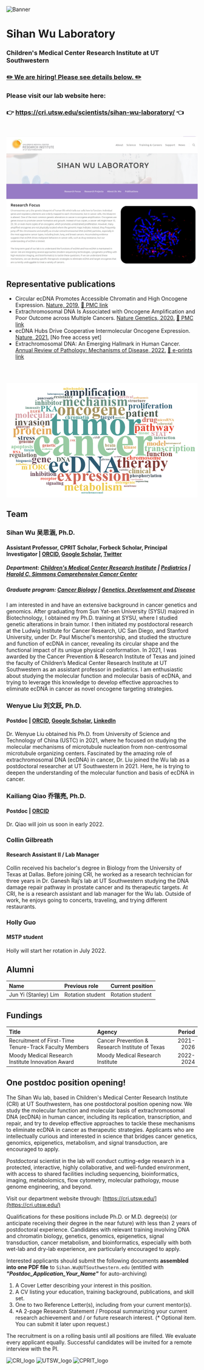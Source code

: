 ![Banner](./img/banner_long.jpg "An abstract art of a multi-color confocal image of cancer metaphase chromosomes with ecDNA particles")
# Sihan Wu Laboratory
### Children's Medical Center Research Institute at UT Southwestern
### [:pencil2: We are hiring! Please see details below. :pencil2:](#Multiple-postdoc-positions-opening)


### Please visit our lab website here:

### :point_right: https://cri.utsw.edu/scientists/sihan-wu-laboratory/ :point_left:

<br />

[![Wu_lab_website](./img/website_screenshot.jpg)](https://cri.utsw.edu/scientists/sihan-wu-laboratory/)


## Representative publications

* Circular ecDNA Promotes Accessible Chromatin and High Oncogene Expression. [Nature, 2019.](https://www.nature.com/articles/s41586-019-1763-5) [:link: PMC link](https://www.ncbi.nlm.nih.gov/labs/pmc/articles/PMC7094777/)
* Extrachromosomal DNA Is Associated with Oncogene Amplification and Poor Outcome across Multiple Cancers. [Nature Genetics, 2020.](https://www.nature.com/articles/s41588-020-0678-2) [:link: PMC link](https://www.ncbi.nlm.nih.gov/labs/pmc/articles/PMC7484012/)
* ecDNA Hubs Drive Cooperative Intermolecular Oncogene Expression. [Nature, 2021.](https://www.nature.com/articles/s41586-021-04116-8) [No free access yet]
* Extrachromosomal DNA: An Emerging Hallmark in Human Cancer. [Annual Review of Pathology: Mechanisms of Disease, 2022.](https://www.annualreviews.org/doi/10.1146/annurev-pathmechdis-051821-114223) [:link: e-prints link](http://www.annualreviews.org/eprint/UAPPJA3M5J6AM4Y8HB3G/full/10.1146/annurev-pathmechdis-051821-114223)


<br />
<br />

![Keyword_cloud](./img/keyword_cloud.png)


## Team
### Sihan Wu 吴思涵, Ph.D.
#### Assistant Professor, CPRIT Scholar, Forbeck Scholar, Principal Investigator | [ORCID](https://orcid.org/0000-0001-8329-7492), [Google Scholar](https://scholar.google.com/citations?user=O1e4RfAAAAAJ&hl=en), [Twitter](https://twitter.com/SihanSean)
##### Department: [Children's Medical Center Research Institute](https://cri.utsw.edu) | [Pediatrics](https://www.utsouthwestern.edu/departments/pediatrics/) | [Harold C. Simmons Comprehensive Cancer Center](https://www.utsouthwestern.edu/departments/simmons/research/)
##### Graduate program: [Cancer Biology](https://www.utsouthwestern.edu/education/graduate-school/programs/cancer-biology/) | [Genetics, Development and Disease](https://www.utsouthwestern.edu/education/graduate-school/programs/genetics-and-development/)


I am interested in and have an extensive background in cancer genetics and genomics. After graduating from Sun Yat-sen University (SYSU) majored in Biotechnology, I obtained my Ph.D. training at SYSU,  where I studied genetic alterations in brain tumor. I then initiated my postdoctoral research at the Ludwig Institute for Cancer Research, UC San Diego, and Stanford University, under Dr. Paul Mischel's mentorship, and studied the structure and function of ecDNA in cancer, revealing its circular shape and the functional impact of its unique physical conformation. In 2021, I was awarded by the Cancer Prevention & Research Institute of Texas and joined the faculty of Children’s Medical Center Research Institute at UT Southwestern as an assistant professor in pediatrics. I am enthusiastic about studying the molecular function and molecular basis of ecDNA, and trying to leverage this knowledge to develop effective approaches to eliminate ecDNA in cancer as novel oncogene targeting strategies. 


### Wenyue Liu 刘文跃, Ph.D.
#### Postdoc | [ORCID](https://orcid.org/0000-0003-2197-7788), [Google Scholar](https://scholar.google.com/citations?user=kmOWmtoAAAAJ&hl=en), [LinkedIn](linkedin.com/in/wenyue-liu-a63a75218)


Dr. Wenyue Liu obtained his Ph.D. from University of Science and Technology of China (USTC) in 2021, where he focused on studying the molecular mechanisms of microtubule nucleation from non-centrosomal microtubule organizing centers. Fascinated by the amazing role of extrachromosomal DNA (ecDNA) in cancer, Dr. Liu joined the Wu lab as a postdoctoral researcher at UT Southwestern in 2021. Here, he is trying to deepen the understanding of the molecular function and basis of ecDNA in cancer.


### Kailiang Qiao 乔锴亮, Ph.D.
#### Postdoc | [ORCID](https://orcid.org/0000-0002-6097-0338)


Dr. Qiao will join us soon in early 2022. 


### Collin Gilbreath
#### Research Assistant II / Lab Manager

Collin received his bachelor's degree in Biology from the University of Texas at Dallas. Before joining CRI, he worked as a research technician for three years in Dr. Ganesh Raj’s lab at UT Southwestern studying the DNA damage repair pathway in prostate cancer and its therapeutic targets. At CRI, he is a research assistant and lab manager for the Wu lab. Outside of work, he enjoys going to concerts, traveling, and trying different restaurants.


### Holly Guo
#### MSTP student

Holly will start her rotation in July 2022.


## Alumni
| Name                                 | Previous role                 | Current position    |
|:-------------------------------------|:------------------------------|:--------------------|
| Jun Yi (Stanley) Lim                 | Rotation student              | Rotation student    |


## Fundings
| Title                                                  | Agency                                          | Period    |
|:-------------------------------------------------------|:------------------------------------------------|----------:|
| Recruitment of First-Time Tenure-Track Faculty Members | Cancer Prevention & Research Institute of Texas | 2021-2026 |
| Moody Medical Research Institute Innovation Award      | Moody Medical Research Institute                | 2022-2024 |


## One postdoc position opening!
The Sihan Wu lab, based in Children's Medical Center Research Institute (CRI) at UT Southwestern, has one postdoctoral position opening now. We study the molecular function and molecular basis of extrachromosomal DNA (ecDNA) in human cancer, including its replication, transcription, and repair, and try to develop effective approaches to tackle these mechanisms to eliminate ecDNA in cancer as therapeutic strategies. Applicants who are intellectually curious and interested in science that bridges cancer genetics, genomics, epigenetics, metabolism, and signal transduction, are encouraged to apply.


Postdoctoral scientist in the lab will conduct cutting-edge research in a protected, interactive, highly collaborative, and well-funded environment, with access to shared facilities including sequencing, bioinformatics, imaging, metabolomics, flow cytometry, molecular pathology, mouse genome engineering, and beyond. 


Visit our department website through: [https://cri.utsw.edu/](https://cri.utsw.edu/)


Qualifications for these positions include Ph.D. or M.D. degree(s) (or anticipate receiving their degree in the near future) with less than 2 years of postdoctoral experience. Candidates with relevant training involving DNA and chromatin biology, genetics, genomics, epigenetics, signal transduction, cancer metabolism, and bioinformatics, especially with both wet-lab and dry-lab experience, are particularly encouraged to apply. 


Interested applicants should submit the following documents **assembled into one PDF file** to ``Sihan.Wu@UTSouthwestern.edu`` (entitled with ***"Postdoc_Application_Your_Name"*** for auto-archiving)


1. A Cover Letter describing your interest in this position.
2. A CV listing your education, training background, publications, and skill set.
3. One to two Reference Letter(s), including from your current mentor(s).
4. \*A 2-page Research Statement / Proposal summarizing your current research achievement and / or future research interest. (* Optional item. You can submit it later upon request.)


The recruitment is on a rolling basis until all positions are filled. We evaluate every applicant equally. Successful candidates will be invited for a remote interview with the PI.


![CRI_logo](./img/CRI_logo.png)
![UTSW_logo](./img/UTSW_logo.jpg)
![CPRIT_logo](./img/CPRIT_logo.jpg)
